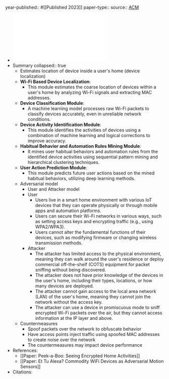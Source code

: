 year-published:: #[[Published 2023]] 
paper-type:: 
source:: [ACM](https://dl.acm.org/doi/abs/10.1145/3580890)

- ![IoTBeholder: A Privacy Snooping Attack on User Habitual Behaviors from Smart Home Wi-Fi Traffic](../assets/3580890_1733441097591_0.pdf)
- Summary
  collapsed:: true
	- Estimates location of device inside a user's home (device localization)
	- **Wi-Fi Based Device Localization**:
		- This module estimates the coarse location of devices within a user's 
		  home by analyzing Wi-Fi signals and extracting MAC addresses.
	- **Device Classification Module**:
		- A machine learning model processes raw Wi-Fi packets to classify devices accurately, even in unreliable network conditions.
	- **Device Activity Identification Module**:
		- This module identifies the activities of devices using a combination of
		  machine learning and logical corrections to improve accuracy.
	- **Habitual Behavior and Automation Rules Mining Module**:
		- It mines user habitual behaviors and automation rules from the 
		  identified device activities using sequential pattern mining and 
		  hierarchical clustering techniques.
	- **User  Action Prediction Module**:
		- This module predicts future user actions based on the mined habitual behaviors, utilizing deep learning methods.
	- Adversarial model
		- User and Attacker model
		- User
			- Users live in a smart home environment with various IoT devices that
			  they can operate physically or through mobile apps and automation 
			  platforms.
			- Users can secure their Wi-Fi networks in various ways, such as 
			  setting access keys and encrypting traffic (e.g., using WPA2/WPA3).
			- Users cannot alter the fundamental functions of their devices, such 
			  as modifying firmware or changing wireless transmission methods.
		- Attacker
			- The attacker has limited access to the physical environment, meaning
			  they can walk around the user's residence or deploy commercial 
			  off-the-shelf (COTS) equipment for packet sniffing without being 
			  discovered.
			- The attacker does not have prior knowledge of the devices in the 
			  user's home, including their types, locations, or how many devices are 
			  deployed.
			- The attacker cannot gain access to the local area network (LAN) of 
			  the user's home, meaning they cannot join the network without the access
			  key.
			- The attacker can use a device in promiscuous mode to sniff encrypted
			  Wi-Fi packets over the air, but they cannot access information at the 
			  IP layer and above.
	- Countermeasures
		- Spoof packets over the network to obfuscate behavior
		- Have access points inject traffic using spoofed MAC addresses to create noise over the network
		- The countermeasures may impact device performance
- References:
	- [[Paper: Peek-a-Boo: Seeing Encrypted Home Activities]]
	- [[Paper: Et Tu Alexa? Commodity WiFi Devices as Adversarial Motion Sensors]]
- Citations: